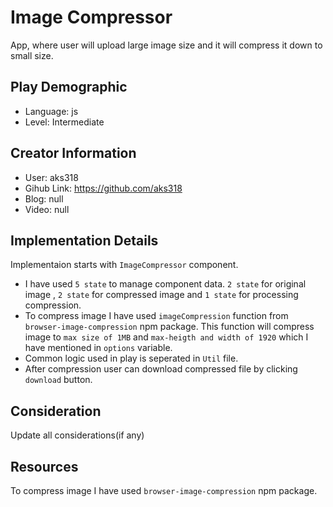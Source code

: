# Image Compressor

App, where user will upload large image size and it will compress it down to small size.

## Play Demographic

- Language: js
- Level: Intermediate

## Creator Information

- User: aks318
- Gihub Link: https://github.com/aks318
- Blog: null
- Video: null

## Implementation Details

Implementaion starts with `ImageCompressor` component.

- I have used `5 state` to manage component data. `2 state` for original image , `2 state` for compressed image and `1 state` for processing compression.
- To compress image I have used `imageCompression` function from `browser-image-compression` npm package. This function will compress image to `max size of 1MB` and `max-heigth and width of 1920` which I have mentioned in `options` variable.
- Common logic used in play is seperated in `Util` file.
- After compression user can download compressed file by clicking `download` button.

## Consideration

Update all considerations(if any)

## Resources

To compress image I have used `browser-image-compression` npm package.
